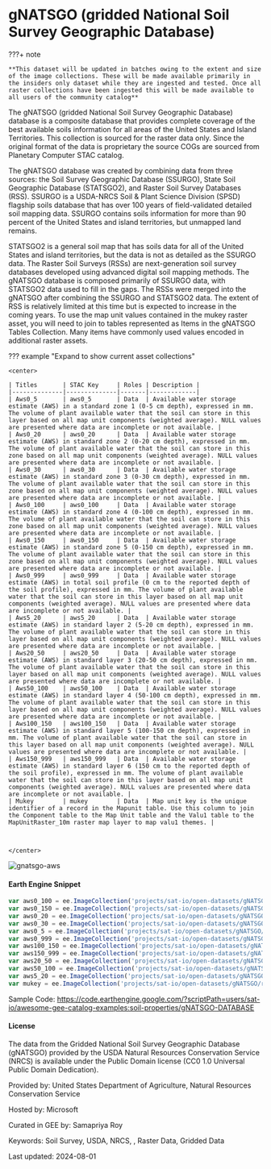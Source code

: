 # gNATSGO (gridded National Soil Survey Geographic Database)

???+ note

    **This dataset will be updated in batches owing to the extent and size of the image collections. These will be made available primarily in the insiders only dataset while they are ingested and tested. Once all raster collections have been ingested this will be made available to all users of the community catalog**

The gNATSGO (gridded National Soil Survey Geographic Database) database is a composite database that provides complete coverage of the best available soils information for all areas of the United States and Island Territories. This collection is sourced for the raster data only. Since the original format of the data is proprietary the source COGs are sourced from Planetary Computer STAC catalog.

The gNATSGO database was created by combining data from three sources: the Soil Survey Geographic Database (SSURGO), State Soil Geographic Database (STATSGO2), and Raster Soil Survey Databases (RSS). SSURGO is a USDA-NRCS Soil & Plant Science Division (SPSD) flagship soils database that has over 100 years of field-validated detailed soil mapping data. SSURGO contains soils information for more than 90 percent of the United States and island territories, but unmapped land remains.

STATSGO2 is a general soil map that has soils data for all of the United States and island territories, but the data is not as detailed as the SSURGO data. The Raster Soil Surveys (RSSs) are next-generation soil survey databases developed using advanced digital soil mapping methods. The gNATSGO database is composed primarily of SSURGO data, with STATSGO2 data used to fill in the gaps. The RSSs were merged into the gNATSGO after combining the SSURGO and STATSGO2 data. The extent of RSS is relatively limited at this time but is expected to increase in the coming years. To use the map unit values contained in the mukey raster asset, you will need to join to tables represented as Items in the gNATSGO Tables Collection. Many items have commonly used values encoded in additional raster assets.

??? example "Expand to show current asset collections"

    <center>

    | Titles       | STAC Key     | Roles | Description |
    |--------------|--------------|-------|-------------|
    | Aws0_5       | aws0_5       | Data  | Available water storage estimate (AWS) in a standard zone 1 (0-5 cm depth), expressed in mm. The volume of plant available water that the soil can store in this layer based on all map unit components (weighted average). NULL values are presented where data are incomplete or not available. |
    | Aws0_20      | aws0_20      | Data  | Available water storage estimate (AWS) in standard zone 2 (0-20 cm depth), expressed in mm. The volume of plant available water that the soil can store in this zone based on all map unit components (weighted average). NULL values are presented where data are incomplete or not available. |
    | Aws0_30      | aws0_30      | Data  | Available water storage estimate (AWS) in standard zone 3 (0-30 cm depth), expressed in mm. The volume of plant available water that the soil can store in this zone based on all map unit components (weighted average). NULL values are presented where data are incomplete or not available. |
    | Aws0_100     | aws0_100     | Data  | Available water storage estimate (AWS) in standard zone 4 (0-100 cm depth), expressed in mm. The volume of plant available water that the soil can store in this zone based on all map unit components (weighted average). NULL values are presented where data are incomplete or not available. |
    | Aws0_150     | aws0_150     | Data  | Available water storage estimate (AWS) in standard zone 5 (0-150 cm depth), expressed in mm. The volume of plant available water that the soil can store in this zone based on all map unit components (weighted average). NULL values are presented where data are incomplete or not available. |
    | Aws0_999     | aws0_999     | Data  | Available water storage estimate (AWS) in total soil profile (0 cm to the reported depth of the soil profile), expressed in mm. The volume of plant available water that the soil can store in this layer based on all map unit components (weighted average). NULL values are presented where data are incomplete or not available. |
    | Aws5_20      | aws5_20      | Data  | Available water storage estimate (AWS) in standard layer 2 (5-20 cm depth), expressed in mm. The volume of plant available water that the soil can store in this layer based on all map unit components (weighted average). NULL values are presented where data are incomplete or not available. |
    | Aws20_50     | aws20_50     | Data  | Available water storage estimate (AWS) in standard layer 3 (20-50 cm depth), expressed in mm. The volume of plant available water that the soil can store in this layer based on all map unit components (weighted average). NULL values are presented where data are incomplete or not available. |
    | Aws50_100    | aws50_100    | Data  | Available water storage estimate (AWS) in standard layer 4 (50-100 cm depth), expressed in mm. The volume of plant available water that the soil can store in this layer based on all map unit components (weighted average). NULL values are presented where data are incomplete or not available. |
    | Aws100_150   | aws100_150   | Data  | Available water storage estimate (AWS) in standard layer 5 (100-150 cm depth), expressed in mm. The volume of plant available water that the soil can store in this layer based on all map unit components (weighted average). NULL values are presented where data are incomplete or not available. |
    | Aws150_999   | aws150_999   | Data  | Available water storage estimate (AWS) in standard layer 6 (150 cm to the reported depth of the soil profile), expressed in mm. The volume of plant available water that the soil can store in this layer based on all map unit components (weighted average). NULL values are presented where data are incomplete or not available. |
    | Mukey        | mukey        | Data  | Map unit key is the unique identifier of a record in the Mapunit table. Use this column to join the Component table to the Map Unit table and the Valu1 table to the MapUnitRaster_10m raster map layer to map valu1 themes. |



    </center>

![gnatsgo-aws](https://github.com/user-attachments/assets/0c3bf317-a063-4264-950b-820653bef2ac)

#### Earth Engine Snippet

```js
var aws0_100 = ee.ImageCollection('projects/sat-io/open-datasets/gNATSGO/raster/aws0_100');
var aws0_150 = ee.ImageCollection('projects/sat-io/open-datasets/gNATSGO/raster/aws0_150');
var aws0_20 = ee.ImageCollection('projects/sat-io/open-datasets/gNATSGO/raster/aws0_20');
var aws0_30 = ee.ImageCollection('projects/sat-io/open-datasets/gNATSGO/raster/aws0_30');
var aws0_5 = ee.ImageCollection('projects/sat-io/open-datasets/gNATSGO/raster/aws0_5');
var aws0_999 = ee.ImageCollection('projects/sat-io/open-datasets/gNATSGO/raster/aws0_999');
var aws100_150 = ee.ImageCollection('projects/sat-io/open-datasets/gNATSGO/raster/aws100_150');
var aws150_999 = ee.ImageCollection('projects/sat-io/open-datasets/gNATSGO/raster/aws150_999');
var aws20_50 = ee.ImageCollection('projects/sat-io/open-datasets/gNATSGO/raster/aws20_50');
var aws50_100 = ee.ImageCollection('projects/sat-io/open-datasets/gNATSGO/raster/aws50_100');
var aws5_20 = ee.ImageCollection('projects/sat-io/open-datasets/gNATSGO/raster/aws5_20');
var mukey = ee.ImageCollection('projects/sat-io/open-datasets/gNATSGO/raster/mukey');
```

Sample Code: https://code.earthengine.google.com/?scriptPath=users/sat-io/awesome-gee-catalog-examples:soil-properties/gNATSGO-DATABASE

#### License

The data from the Gridded National Soil Survey Geographic Database (gNATSGO) provided by the USDA Natural Resources Conservation Service (NRCS) is available under the Public Domain license (CC0 1.0 Universal Public Domain Dedication).

Provided by: United States Department of Agriculture, Natural Resources Conservation Service

Hosted by: Microsoft

Curated in GEE by: Samapriya Roy

Keywords: Soil Survey, USDA, NRCS, , Raster Data, Gridded Data

Last updated: 2024-08-01



